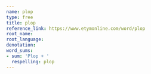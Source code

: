 ```yaml
---
name: plop
type: free
title: plop
reference_link: https://www.etymonline.com/word/plop
root_name: 
root_language: 
denotation: 
word_sums:
- sum: 'Plop + '
  respelling: plop
---
```

